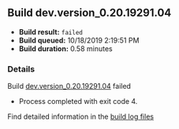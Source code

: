 ## Build dev.version_0.20.19291.04
- **Build result:** `failed`
- **Build queued:** 10/18/2019 2:19:51 PM
- **Build duration:** 0.58 minutes
### Details
Build [dev.version_0.20.19291.04](https://winappstudio.visualstudio.com/web/build.aspx?pcguid=a4ef43be-68ce-4195-a619-079b4d9834c2&builduri=vstfs%3a%2f%2f%2fBuild%2fBuild%2f31510) failed

+ Process completed with exit code 4.

Find detailed information in the [build log files]()
